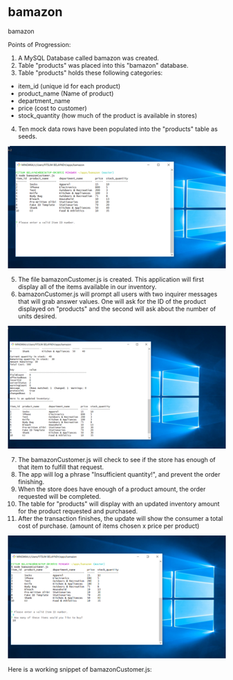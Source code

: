 # bamazon
bamazon

Points of Progression:
1) A MySQL Database called bamazon was created.
2) Table "products" was placed into this "bamazon" database.
3) Table "products" holds these following categories:
  - item_id (unique id for each product)
  - product_name (Name of product)
  - department_name
  - price (cost to customer)
  - stock_quantity (how much of the product is available in stores)
4) Ten mock data rows have been populated into the "products" table as seeds.

![Alt text](/images/screenShotOne.png?raw=true "A table for the seeds is produced: ")

5) The file bamazonCustomer.js is created. This application will first display all of the items available in our inventory.
6) bamazonCustomer.js will prompt all users with two inquirer messages that will grab answer values. One will ask for the ID of the product displayed on "products" and the second will ask about the number of units desired.

![Alt text](/images/screenShotTwo.png?raw=true "The user is requested for the values ID and quantity: ")

7) The bamazonCustomer.js will check to see if the store has enough of that item to fulfill that request.
8) The app will log a phrase "Insufficient quantity!", and prevent the order finishing.
9) When the store does have enough of a product amount, the order requested will be completed.
10) The table for "products" will display with an updated inventory amount for the product requested and purchased.
11) After the transaction finishes, the update will show the consumer a total cost of purchase. (amount of items chosen x price per product)

![Alt text](/images/screenShotThree.png?raw=true "The transaction completes, and the resulting values in our database is updated: ")

Here is a working snippet of bamazonCustomer.js:

<!-- ![Alt text](?raw=true "bamazonCustomer.js GIF: ") -->
